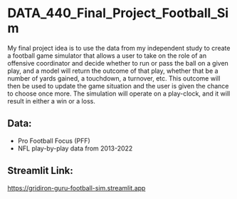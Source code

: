 # DATA_440_Final_Project_Football_Sim

My final project idea is to use the data from my independent study to create a football game simulator that allows a user to take on the role of an offensive coordinator and decide whether to run or pass the ball on a given play, and a model will return the outcome of that play, whether that be a number of yards gained, a touchdown, a turnover, etc. This outcome will then be used to update the game situation and the user is given the chance to choose once more. The simulation will operate on a play-clock, and it will result in either a win or a loss.

## Data:
- Pro Football Focus (PFF)
- NFL play-by-play data from 2013-2022

## Streamlit Link:
https://gridiron-guru-football-sim.streamlit.app

